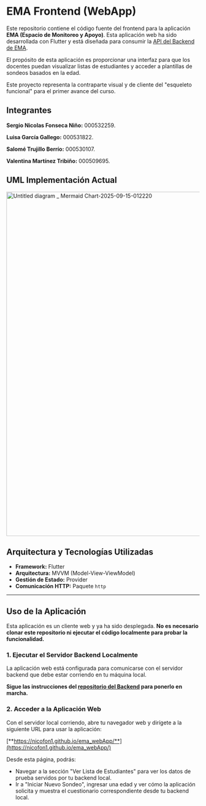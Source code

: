 # EMA Frontend (WebApp)

Este repositorio contiene el código fuente del frontend para la aplicación **EMA (Espacio de Monitoreo y Apoyo)**. Esta aplicación web ha sido desarrollada con Flutter y está diseñada para consumir la [API del Backend de EMA](https://github.com/Nicofon1/ema_backend).

El propósito de esta aplicación es proporcionar una interfaz para que los docentes puedan visualizar listas de estudiantes y acceder a plantillas de sondeos basados en la edad.

Este proyecto representa la contraparte visual y de cliente del "esqueleto funcional" para el primer avance del curso.

## Integrantes

**Sergio Nicolas Fonseca Niño:** 000532259.

**Luisa García Gallego:** 000531822.

**Salomé Trujillo Berrío:** 000530107.

**Valentina Martínez Tribiño:** 000509695.

## UML Implementación Actual

<img width="3840" height="898" alt="Untitled diagram _ Mermaid Chart-2025-09-15-012220" src="https://github.com/user-attachments/assets/4ce19984-2299-443d-ae21-d2dfcbe64dd6" />



## Arquitectura y Tecnologías Utilizadas

*   **Framework:** Flutter
*   **Arquitectura:** MVVM (Model-View-ViewModel)
*   **Gestión de Estado:** Provider
*   **Comunicación HTTP:** Paquete `http`

---

## Uso de la Aplicación

Esta aplicación es un cliente web y ya ha sido desplegada. **No es necesario clonar este repositorio ni ejecutar el código localmente para probar la funcionalidad.**


### 1. Ejecutar el Servidor Backend Localmente

La aplicación web está configurada para comunicarse con el servidor backend que debe estar corriendo en tu máquina local.

**Sigue las instrucciones del [repositorio del Backend](https://github.com/Nicofon1/ema_backend) para ponerlo en marcha.**


### 2. Acceder a la Aplicación Web

Con el servidor local corriendo, abre tu navegador web y dirígete a la siguiente URL para usar la aplicación:

[**https://nicofon1.github.io/ema_webApp/**](https://nicofon1.github.io/ema_webApp/)

Desde esta página, podrás:
*   Navegar a la sección "Ver Lista de Estudiantes" para ver los datos de prueba servidos por tu backend local.
*   Ir a "Iniciar Nuevo Sondeo", ingresar una edad y ver cómo la aplicación solicita y muestra el cuestionario correspondiente desde tu backend local.
